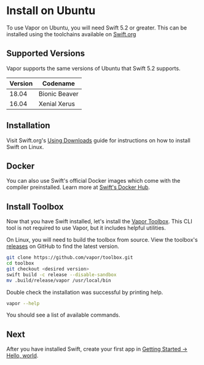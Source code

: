 # Install on Ubuntu

To use Vapor on Ubuntu, you will need Swift 5.2 or greater. This can be installed using the toolchains available on [Swift.org](https://swift.org/download/)

## Supported Versions

Vapor supports the same versions of Ubuntu that Swift 5.2 supports.

| Version | Codename          |
|---------|-------------------|
| 18.04   | Bionic Beaver     |
| 16.04   | Xenial Xerus      |

## Installation

Visit Swift.org's [Using Downloads](https://swift.org/download/#using-downloads) guide for instructions on how to install Swift on Linux.

## Docker

You can also use Swift's official Docker images which come with the compiler preinstalled. Learn more at [Swift's Docker Hub](https://hub.docker.com/_/swift).

## Install Toolbox

Now that you have Swift installed, let's install the [Vapor Toolbox](https://github.com/vapor/toolbox). This CLI tool is not required to use Vapor, but it includes helpful utilities. 

On Linux, you will need to build the toolbox from source. View the toolbox's <a href="https://github.com/vapor/toolbox/releases" target="_blank">releases</a> on GitHub to find the latest version.

```sh
git clone https://github.com/vapor/toolbox.git
cd toolbox
git checkout <desired version>
swift build -c release --disable-sandbox
mv .build/release/vapor /usr/local/bin
```

Double check the installation was successful by printing help.

```sh
vapor --help
```

You should see a list of available commands.

## Next

After you have installed Swift, create your first app in [Getting Started &rarr; Hello, world](../hello-world.md).
